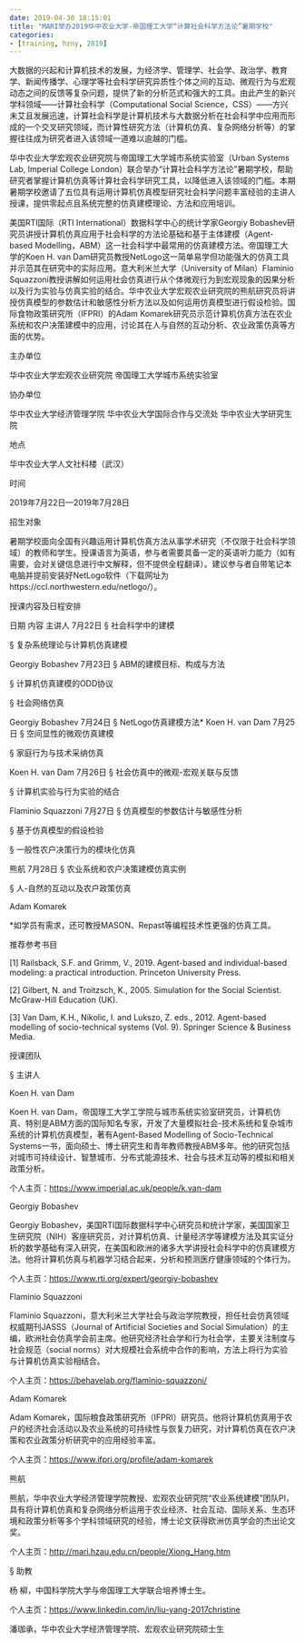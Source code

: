 ```yaml
---
date: 2019-04-30 18:15:01
title: "MARI举办2019华中农业大学-帝国理工大学“计算社会科学方法论”暑期学校"
categories:
- [training, hzny, 2019]
---
```







大数据的兴起和计算机技术的发展，为经济学、管理学、社会学、政治学、教育学、新闻传播学、心理学等社会科学研究异质性个体之间的互动、微观行为与宏观动态之间的反馈等复杂问题，提供了新的分析范式和强大的工具。由此产生的新兴学科领域——计算社会科学（Computational Social Science，CSS）——方兴未艾且发展迅速，计算社会科学是计算机技术与大数据分析在社会科学中应用而形成的一个交叉研究领域，而计算性研究方法（计算机仿真、复杂网络分析等）的掌握往往成为研究者进入该领域一道难以逾越的门槛。

华中农业大学宏观农业研究院与帝国理工大学城市系统实验室（Urban Systems Lab, Imperial College London）联合举办“计算社会科学方法论”暑期学校，帮助研究者掌握计算机仿真等计算社会科学研究工具，以降低进入该领域的门槛。本期暑期学校邀请了五位具有运用计算机仿真模型研究社会科学问题丰富经验的主讲人授课，提供零起点且系统完整的仿真建模理论、方法和应用培训。


美国RTI国际（RTI International）数据科学中心的统计学家Georgiy Bobashev研究员讲授计算机仿真应用于社会科学的方法论基础和基于主体建模（Agent-based Modelling，ABM）这一社会科学中最常用的仿真建模方法。帝国理工大学的Koen H. van Dam研究员教授NetLogo这一简单易学但功能强大的仿真工具并示范其在研究中的实际应用。意大利米兰大学（University of Milan）Flaminio Squazzoni教授讲解如何运用社会仿真进行从个体微观行为到宏观现象的因果分析以及行为实验与仿真实验的结合。华中农业大学宏观农业研究院的熊航研究员将讲授仿真模型的参数估计和敏感性分析方法以及如何运用仿真模型进行假设检验。国际食物政策研究所（IFPRI）的Adam Komarek研究员示范计算机仿真方法在农业系统和农户决策建模中的应用，讨论其在人与自然的互动分析、农业政策仿真等方面的优势。


主办单位

华中农业大学宏观农业研究院  帝国理工大学城市系统实验室

协办单位

华中农业大学经济管理学院  华中农业大学国际合作与交流处  华中农业大学研究生院

地点

华中农业大学人文社科楼（武汉）

时间

2019年7月22日—2019年7月28日

招生对象

暑期学校面向全国有兴趣运用计算机仿真方法从事学术研究（不仅限于社会科学领域）的教师和学生。授课语言为英语，参与者需要具备一定的英语听力能力（如有需要，会对关键信息进行中文解释，但不提供全程翻译）。建议参与者自带笔记本电脑并提前安装好NetLogo软件（下载网址为https://ccl.northwestern.edu/netlogo/）。

授课内容及日程安排

日期	内容	主讲人
7月22日
§ 社会科学中的建模

§ 复杂系统理论与计算机仿真建模

Georgiy   Bobashev
7月23日
§ ABM的建模目标、构成与方法

§ 计算机仿真建模的ODD协议

§ 社会网络仿真

Georgiy   Bobashev
7月24日	§ NetLogo仿真建模方法*	Koen   H. van Dam
7月25日
§ 空间显性的微观仿真建模

§ 家庭行为与技术采纳仿真

Koen   H. van Dam
7月26日
§ 社会仿真中的微观-宏观关联与反馈

§ 计算机实验与行为实验的结合

Flaminio   Squazzoni
7月27日
§ 仿真模型的参数估计与敏感性分析

§ 基于仿真模型的假设检验

§ 一般性农户决策行为的模块化仿真

熊航
7月28日
§ 农业系统和农户决策建模仿真实例

§ 人-自然的互动以及农户政策仿真

Adam   Komarek


*如学员有需求，还可教授MASON、Repast等编程技术性更强的仿真工具。



推荐参考书目



[1] Railsback, S.F. and Grimm, V., 2019. Agent-based and individual-based modeling: a practical introduction. Princeton University Press.

[2] Gilbert, N. and Troitzsch, K., 2005. Simulation for the Social Scientist. McGraw-Hill Education (UK).

[3] Van Dam, K.H., Nikolic, I. and Lukszo, Z. eds., 2012. Agent-based modelling of socio-technical systems (Vol. 9). Springer Science & Business Media.


授课团队

§ 主讲人







Koen H. van Dam



Koen H. van Dam，帝国理工大学工学院与城市系统实验室研究员，计算机仿真、特别是ABM方面的国际知名专家，开发了大量模拟社会-技术系统和复杂城市系统的计算机仿真模型，著有Agent-Based Modelling of Socio-Technical Systems一书，面向硕士、博士研究生和青年教师教授ABM多年。他的研究包括对城市可持续设计、智慧城市、分布式能源技术、社会与技术互动等的模拟和相关政策分析。



个人主页：https://www.imperial.ac.uk/people/k.van-dam
















Georgiy Bobashev



Georgiy Bobashev，美国RTI国际数据科学中心研究员和统计学家，美国国家卫生研究院（NIH）客座研究员，对计算机仿真、计量经济学等建模方法及其实证分析的数学基础有深入研究，在美国和欧洲的诸多大学讲授社会科学中的仿真建模方法。他将计算机仿真与机器学习结合起来，分析和预测医疗健康领域的个体行为。



个人主页：https://www.rti.org/expert/georgiy-bobashev









Flaminio Squazzoni



Flaminio Squazzoni，意大利米兰大学社会与政治学院教授，担任社会仿真领域权威期刊JASSS（Journal of Artificial Societies and Social Simulation）的主编，欧洲社会仿真学会前主席。他研究经济社会学和行为社会学，主要关注制度与社会规范（social norms）对大规模社会系统中合作的影响，方法上将行为实验与计算机仿真实验相结合。



个人主页：https://behavelab.org/flaminio-squazzoni/









Adam Komarek



Adam Komarek，国际粮食政策研究所（IFPRI）研究员。他将计算机仿真用于农户的经济社会活动以及农业系统的可持续性与恢复力研究，对计算机仿真在农户决策和农业政策分析研究中的应用经验丰富。



个人主页：https://www.ifpri.org/profile/adam-komarek









熊航



熊航，华中农业大学经济管理学院教授、宏观农业研究院“农业系统建模”团队PI，具有将计算机仿真和复杂网络分析运用于农业经济、社会互动、国际关系、生态环境和政策分析等多个学科领域研究的经验，博士论文获得欧洲仿真学会的杰出论文奖。



个人主页：http://mari.hzau.edu.cn/people/Xiong_Hang.htm



§ 助教



杨  柳，中国科学院大学与帝国理工大学联合培养博士生。

个人主页：https://www.linkedin.com/in/liu-yang-2017christine

潘珈承，华中农业大学经济管理学院、宏观农业研究院硕士生
